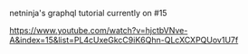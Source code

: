 netninja's graphql tutorial
currently on #15

https://www.youtube.com/watch?v=hjctbVNve-A&index=15&list=PL4cUxeGkcC9iK6Qhn-QLcXCXPQUov1U7f